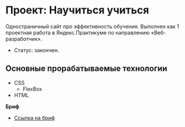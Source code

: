 # Проект: Научиться учиться

Одностраничный сайт про эффективность обучения. Выполнен как 1 проектная работа в Яндекс.Практикуме по направлению «Веб-разработчик».

* Статус: закончен.

## Основные прорабатываемые технологии
* CSS
  - FlexBox
* HTML

**Бриф**
* [Ссылка на бриф](https://code.s3.yandex.net/web-developer/project-1/sprint-1-brief.pdf)

